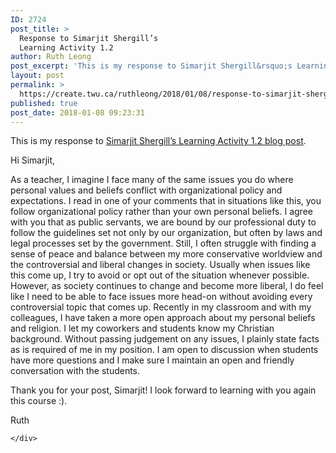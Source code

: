 ```yaml
---
ID: 2724
post_title: >
  Response to Simarjit Shergill’s
  Learning Activity 1.2
author: Ruth Leong
post_excerpt: 'This is my response to Simarjit Shergill&rsquo;s Learning Activity 1.2 blog post. Hi Simarjit, As a teacher, I imagine I face many of the same issues you do where personal values and beliefs conflict with organizational policy and expectations. I read in one of your comments that in situations like this, you follow organizational policy [&hellip;]'
layout: post
permalink: >
  https://create.twu.ca/ruthleong/2018/01/08/response-to-simarjit-shergills-learning-activity-1-2/
published: true
post_date: 2018-01-08 09:23:31
---
```

<p>This is my response to <a href="https://create.twu.ca/icandothis/2018/01/02/activity-1-2/">Simarjit Shergill&#8217;s Learning Activity 1.2 blog post</a>.</p>
<p>Hi Simarjit,</p>
<p>As a teacher, I imagine I face many of the same issues you do where personal values and beliefs conflict with organizational policy and expectations. I read in one of your comments that in situations like this, you follow organizational policy rather than your own personal beliefs. I agree with you that as public servants, we are bound by our professional duty to follow the guidelines set not only by our organization, but often by laws and legal processes set by the government. Still, I often struggle with finding a sense of peace and balance between my more conservative worldview and the controversial and liberal changes in society. Usually when issues like this come up, I try to avoid or opt out of the situation whenever possible. However, as society continues to change and become more liberal, I do feel like I need to be able to face issues more head-on without avoiding every controversial topic that comes up. Recently in my classroom and with my colleagues, I have taken a more open approach about my personal beliefs and religion. I let my coworkers and students know my Christian background. Without passing judgement on any issues, I plainly state facts as is required of me in my position. I am open to discussion when students have more questions and I make sure I maintain an open and friendly conversation with the students.</p>
<p>Thank you for your post, Simarjit! I look forward to learning with you again this course :).</p>
<p>Ruth</p>
<div id="themify_builder_content-337" data-postid="337" class="themify_builder_content themify_builder_content-337 themify_builder">

    </div>
<!-- /themify_builder_content -->